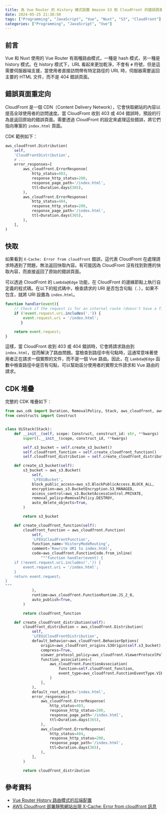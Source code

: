 ```yaml
---
title: 為 Vue Router 的 History 模式設置 Amazon S3 和 CloudFront 的錯誤頁面重定向
date: 2024-05-25 21:30:50
tags: ["Programming", "JavaScript", "Vue", "Nuxt", "S3", "CloudFront"]
categories: ["Programming", "JavaScript", "Vue"]
---
```


## 前言

Vue 和 Nuxt 使用的 Vue Router 有兩種路由模式，一種是 hash 模式，另一種是 history 模式。在 history 模式下，URL 看起來更加乾淨，不會有 `#` 符號，但是這需要伺服器端支援，當使用者直接訪問帶有特定路徑的 URL 時，伺服器需要返回主要的 HTML 文件，而不是 404 錯誤頁面。

## 錯誤頁面重定向

CloudFront 是一個 CDN（Content Delivery Network），它會快取網站的內容以提高全球使用者的訪問速度。當 CloudFront 收到 403 或 404 錯誤時，預設的行為是返回原始的錯誤頁面。需要透過 CloudFront 的設定來處理這些錯誤，將它們指向專案的 `index.html` 頁面。

CDK 範例如下：

```python
aws_cloudfront.Distribution(
    self,
    'CloudFrontDistribution',
    # ...
    error_responses=[
        aws_cloudfront.ErrorResponse(
            http_status=403,
            response_http_status=200,
            response_page_path='/index.html',
            ttl=Duration.days(365),
        ),
        aws_cloudfront.ErrorResponse(
            http_status=404,
            response_http_status=200,
            response_page_path='/index.html',
            ttl=Duration.days(365),
        ),
    ],
)
```

## 快取

如果看到 `X-Cache: Error from cloudfront` 錯誤，這代表 CloudFront 在處理請求時遇到了問題，無法返回快取內容。有可能因為 CloudFront 沒有找到對應的快取內容，而直接返回了原始的錯誤頁面。

可以透過 CloudFront 的 `Lambda@Edge` 功能，在 CloudFront 的邊緣節點上執行自定義的程式碼。在以下的程式碼中，檢查請求的 URI 是否包含句點（`.`），如果不包含，就將 URI 設置為 `index.html`。

```js
function handler(event){
    // Check if the request is for an internal route (doesn't have a file extension)
    if (!event.request.uri.includes('.')) {
        event.request.uri = '/index.html'; 
       }

    return event.request;
}
```

這樣，當 CloudFront 收到 403 或 404 錯誤時，它會將請求路由到 `index.html`，從而解決了路由問題。當檢查到路徑中有句點時，這通常意味著使用者正在請求一個實際的文件，而不是一個 Vue 路由。因此，在 `Lambda@Edge` 函數中檢查路徑中是否有句點，可以幫助區分使用者的實際文件請求和 Vue 路由的請求。

## CDK 堆疊

完整的 CDK 堆疊如下：

```python
from aws_cdk import Duration, RemovalPolicy, Stack, aws_cloudfront, aws_cloudfront_origins, aws_s3
from constructs import Construct


class UiStack(Stack):
    def __init__(self, scope: Construct, construct_id: str, **kwargs) -> None:
        super().__init__(scope, construct_id, **kwargs)

        self.s3_bucket = self.create_s3_bucket()
        self.cloudfront_function = self.create_cloudfront_function()
        self.cloudfront_distribution = self.create_cloudfront_distribution()

    def create_s3_bucket(self):
        s3_bucket = aws_s3.Bucket(
            self,
            'LFEUiBucket',
            block_public_access=aws_s3.BlockPublicAccess.BLOCK_ALL,
            encryption=aws_s3.BucketEncryption.S3_MANAGED,
            access_control=aws_s3.BucketAccessControl.PRIVATE,
            removal_policy=RemovalPolicy.DESTROY,
            auto_delete_objects=True,
        )

        return s3_bucket

    def create_cloudfront_function(self):
        cloudfront_function = aws_cloudfront.Function(
            self,
            'LFEUiCloudFrontFunction',
            function_name='HistoryModeRouting',
            comment='Rewrite URI to index.html',
            code=aws_cloudfront.FunctionCode.from_inline(
                """function handler(event) {
    if (!event.request.uri.includes('.')) {
        event.request.uri = '/index.html';
    }
    return event.request;
}
"""
            ),
            runtime=aws_cloudfront.FunctionRuntime.JS_2_0,
            auto_publish=True,
        )

        return cloudfront_function

    def create_cloudfront_distribution(self):
        cloudfront_distribution = aws_cloudfront.Distribution(
            self,
            'LFEUiCloudFrontDistribution',
            default_behavior=aws_cloudfront.BehaviorOptions(
                origin=aws_cloudfront_origins.S3Origin(self.s3_bucket),
                compress=True,
                viewer_protocol_policy=aws_cloudfront.ViewerProtocolPolicy.REDIRECT_TO_HTTPS,
                function_associations=[
                    aws_cloudfront.FunctionAssociation(
                        function=self.cloudfront_function,
                        event_type=aws_cloudfront.FunctionEventType.VIEWER_REQUEST,
                    )
                ],
            ),
            default_root_object='index.html',
            error_responses=[
                aws_cloudfront.ErrorResponse(
                    http_status=403,
                    response_http_status=200,
                    response_page_path='/index.html',
                    ttl=Duration.days(365),
                ),
                aws_cloudfront.ErrorResponse(
                    http_status=404,
                    response_http_status=200,
                    response_page_path='/index.html',
                    ttl=Duration.days(365),
                ),
            ],
        )

        return cloudfront_distribution
```

## 參考資料

- [Vue Router History 路由模式的后端配置](https://kebingzao.com/2022/08/17/vue-router-cloud-redirect/)
- [AWS Cloudfront 部署靜態網站出現 X-Cache: Error from cloudfront 訊息](https://billxu.net/blog/2024/03/19/aws-cloudfront-部署靜態網站出現-x-cache-error-from-cloudfront-訊息/)
